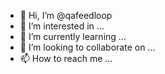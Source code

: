 - 👋 Hi, I’m @qafeedloop
- 👀 I’m interested in ...
- 🌱 I’m currently learning ...
- 💞️ I’m looking to collaborate on ...
- 📫 How to reach me ...

<!---
qafeedloop/qafeedloop is a ✨ special ✨ repository because its `README.md` (this file) appears on your GitHub profile.
You can click the Preview link to take a look at your changes.
--->
